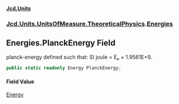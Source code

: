 #### [Jcd.Units](index.md 'index')
### [Jcd.Units.UnitsOfMeasure.TheoreticalPhysics](Jcd.Units.UnitsOfMeasure.TheoreticalPhysics.md 'Jcd.Units.UnitsOfMeasure.TheoreticalPhysics').[Energies](Energies.md 'Jcd.Units.UnitsOfMeasure.TheoreticalPhysics.Energies')

## Energies.PlanckEnergy Field

planck-energy defined such that: SI joule = Eₚ × 1.9561E+9.

```csharp
public static readonly Energy PlanckEnergy;
```

#### Field Value
[Energy](Energy.md 'Jcd.Units.UnitTypes.Energy')